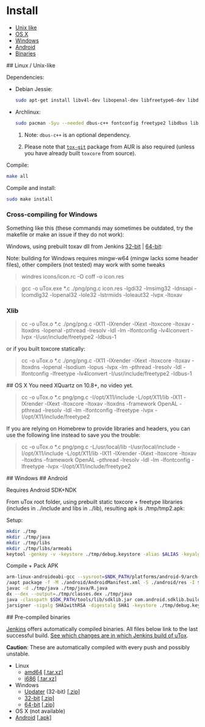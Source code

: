 # Install

- [Unix like](#unix)
- [OS X](#osx)
- [Windows](#windows)
- [Android](#android)
- [Binaries](#binaries)

<a name="unix" />
## Linux / Unix-like

Dependencies:

- Debian Jessie:
  ```bash
  sudo apt-get install libv4l-dev libopenal-dev libfreetype6-dev libdbus-1-dev libxrender-dev libfontconfig1-dev libxext-dev
  ```

- Archlinux:

  ```bash
  sudo pacman -Syu --needed dbus-c++ fontconfig freetype2 libdbus libvpx libxext libxrender openal v4l-utils
  ```
    1. Note: `dbus-c++` is an optional dependency.

    2. Please note that [`tox-git`](https://aur.archlinux.org/packages/tox-git/) package from AUR is also required (unless you have already built `toxcore` from source).
    
Compile:
```bash
make all
```

Compile and install:
```bash
sudo make install
```

### Cross-compiling for Windows

Something like this (these commands may sometimes be outdated, try the makefile or make an issue if they do not work):

Windows, using prebuilt toxav dll from Jenkins [32-bit](https://jenkins.libtoxcore.so/job/toxcore_win32_dll/) | [64-bit](https://jenkins.libtoxcore.so/job/toxcore_win64_dll/):

Note: building for Windows requires mingw-w64 (mingw lacks some header files), other compilers (not tested) may work with some tweaks

> windres icons/icon.rc -O coff -o icon.res

> gcc -o uTox.exe *.c ./png/png.c icon.res -lgdi32 -lmsimg32 -ldnsapi -lcomdlg32 -lopenal32 -lole32 -lstrmiids -loleaut32 -lvpx -ltoxav

### Xlib

> cc -o uTox.o *.c ./png/png.c -lX11 -lXrender -lXext -ltoxcore -ltoxav -ltoxdns -lopenal -pthread -lresolv -ldl -lm -lfontconfig -lv4lconvert -lvpx -I/usr/include/freetype2 -ldbus-1

or if you built toxcore statically:

> cc -o uTox.o *.c ./png/png.c -lX11 -lXrender -lXext -ltoxcore -ltoxav -ltoxdns -lopenal -lsodium -lopus -lvpx -lm -pthread -lresolv -ldl -lfontconfig -lfreetype -lv4lconvert -I/usr/include/freetype2 -ldbus-1

<a name="osx" />
## OS X
You need XQuartz on 10.8+, no video yet.

> cc -o uTox.o *.c png/png.c -I/opt/X11/include -L/opt/X11/lib -lX11 -lXrender -lXext -ltoxcore -ltoxav -ltoxdns -framework OpenAL -pthread -lresolv -ldl -lm -lfontconfig -lfreetype -lvpx -I/opt/X11/include/freetype2

If you are relying on Homebrew to provide libraries and headers, you can use the following line instead to save you the trouble:

> cc -o uTox.o *.c png/png.c -L/usr/local/lib -I/usr/local/include -I/opt/X11/include -L/opt/X11/lib -lX11 -lXrender -lXext -ltoxcore -ltoxav -ltoxdns -framework OpenAL -pthread -lresolv -ldl -lm -lfontconfig -lfreetype -lvpx -I/opt/X11/include/freetype2

<a name="windows" />
## Windows

<a name="android" />
## Android

Requires Android SDK+NDK

From uTox root folder, using prebuilt static toxcore + freetype libraries (includes in ../include and libs in ../lib), resulting apk is ./tmp/tmp2.apk:

Setup:

```bash
mkdir ./tmp
mkdir ./tmp/java
mkdir ./tmp/libs
mkdir ./tmp/libs/armeabi
keytool -genkey -v -keystore ./tmp/debug.keystore -alias $ALIAS -keyalg RSA -keysize 2048 -validity 20000
```

Compile + Pack APK

```bash
arm-linux-androideabi-gcc --sysroot=$NDK_PATH/platforms/android-9/arch-arm/ -I../include/freetype2/ -I../include/ ./*.c ./png/png.c -llog -landroid -lEGL -lGLESv2 -lOpenSLES ../lib/libtoxcore.a ../lib/libtoxdns.a ../lib/libtoxav.a ../lib/libsodium.a ../lib/libopus.a ../lib/libvpx.a ../lib/libfreetype.a -lm -lz -ldl -shared -o ./tmp/libs/armeabi/libn.so
/aapt package -f -M ./android/AndroidManifest.xml -S ./android/res -I $SDK_PATH/platforms/android-10/android.jar -F ./tmp/tmp1.apk -J ./tmp/java
javac -d ./tmp/java ./tmp/java/R.java
dx --dex --output=./tmp/classes.dex ./tmp/java
java -classpath $SDK_PATH/tools/lib/sdklib.jar com.android.sdklib.build.ApkBuilderMain ./tmp/tmp2.apk -u -z ./tmp/tmp1.apk -f ./tmp/classes.dex -nf ./tmp/libs
jarsigner -sigalg SHA1withRSA -digestalg SHA1 -keystore ./tmp/debug.keystore -storepass $PASSWORD ./tmp/tmp2.apk $ALIAS
```

<a name="binaries" />
## Pre-compiled binaries

[Jenkins](https://jenkins.libtoxcore.so) offers automatically compiled binaries. All files below link to the last successful build. [See which changes are in which Jenkins build of uTox](https://jenkins.libtoxcore.so/job/Sync%20uTox/changes).

**Caution**: These are automatically compiled with every push and possibly unstable.

- Linux
  - [amd64](https://jenkins.libtoxcore.so/view/Clients/job/uTox_linux_amd64/) [[.tar.xz]](https://jenkins.libtoxcore.so/view/Clients/job/uTox_linux_amd64/lastSuccessfulBuild/artifact/utox/utox_linux_amd64.tar.xz)
  - [i686](https://jenkins.libtoxcore.so/view/Clients/job/uTox_linux_i686/) [[.tar.xz]](https://jenkins.libtoxcore.so/view/Clients/job/uTox_linux_i686/lastSuccessfulBuild/artifact/utox/utox_linux_i686.tar.xz)
- Windows
  - [Updater](https://jenkins.libtoxcore.so/view/Clients/job/utox_update_win32/) (32-bit) [[.zip]](https://jenkins.libtoxcore.so/view/Clients/job/utox_update_win32/lastSuccessfulBuild/artifact/utox-updater.zip)
  - [32-bit](https://jenkins.libtoxcore.so/view/Clients/job/uTox_win32/) [[.zip]](https://jenkins.libtoxcore.so/view/Clients/job/uTox_win32/lastSuccessfulBuild/artifact/utox/utox_win32.zip)
  - [64-bit](https://jenkins.libtoxcore.so/view/Clients/job/uTox_win64/) [[.zip]](https://jenkins.libtoxcore.so/view/Clients/job/uTox_win64/lastSuccessfulBuild/artifact/utox/utox_win64.zip)
- OS X (not available)
- [Android](https://jenkins.libtoxcore.so/view/Clients/job/uTox_android/) [[.apk]](https://jenkins.libtoxcore.so/job/uTox_android/lastSuccessfulBuild/artifact/utox.apk)

